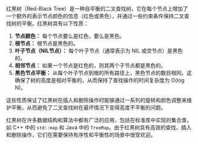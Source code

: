 红黑树（Red-Black Tree）是一种自平衡的二叉查找树，它在每个节点上增加了一个额外的表示节点颜色的信息（红色或黑色），并通过一些约束条件保持二叉查找树的平衡。红黑树具有以下性质：

1. **节点颜色：** 每个节点要么是红色，要么是黑色。
2. **根节点：** 根节点是黑色的。
3. **叶子节点（NIL节点）：** 每个叶子节点（通常表示为 NIL 或空节点）是黑色的。
4. **相邻节点：** 如果一个节点是红色的，则其两个子节点都是黑色的。
5. **黑色节点平衡：** 从每个叶子节点到根的所有路径上，黑色节点的数目相同。这确保了树的高度是相对平衡的，从而保持了查找操作的时间复杂度为 O(log N)。

这些性质保证了红黑树在插入和删除操作时能够通过一系列的旋转和颜色调整来维护平衡，从而避免了二叉查找树在最坏情况下变得高度不平衡的问题。

红黑树在许多数据结构和算法中都有广泛的应用，包括在标准库中实现的集合类，如 C++ 中的 `std::map` 和 Java 中的 `TreeMap`。由于红黑树具有高效的查找、插入和删除操作，它们在需要保持有序性和平衡性的场景中很受欢迎。